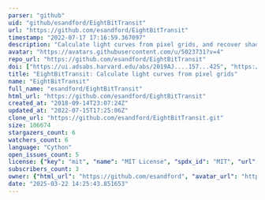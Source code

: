 ```yaml
---
parser: "github"
uid: "github/esandford/EightBitTransit"
url: "https://github.com/esandford/EightBitTransit"
timestamp: "2022-07-17 17:16:59.367097"
description: "Calculate light curves from pixel grids, and recover shadow images from light curves."
avatar: "https://avatars.githubusercontent.com/u/5023731?v=4"
repo_url: "https://github.com/esandford/EightBitTransit"
doi: ["https://ui.adsabs.harvard.edu/abs/2019AJ....157...42S", "https://ui.adsabs.harvard.edu/abs/2019ascl.soft04013S/abstract"]
title: "EightBitTransit: Calculate light curves from pixel grids"
name: "EightBitTransit"
full_name: "esandford/EightBitTransit"
html_url: "https://github.com/esandford/EightBitTransit"
created_at: "2018-09-14T23:07:24Z"
updated_at: "2022-07-15T17:25:06Z"
clone_url: "https://github.com/esandford/EightBitTransit.git"
size: 106674
stargazers_count: 6
watchers_count: 6
language: "Cython"
open_issues_count: 5
license: {"key": "mit", "name": "MIT License", "spdx_id": "MIT", "url": "https://api.github.com/licenses/mit", "node_id": "MDc6TGljZW5zZTEz"}
subscribers_count: 3
owner: {"html_url": "https://github.com/esandford", "avatar_url": "https://avatars.githubusercontent.com/u/5023731?v=4", "login": "esandford", "type": "User"}
date: "2025-03-22 14:25:43.851653"
---
```

